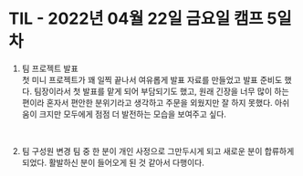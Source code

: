 # TIL - 2022년 04월 22일 금요일 캠프 5일차

1. 팀 프로젝트 발표  
    첫 미니 프로젝트가 꽤 일찍 끝나서 여유롭게 발표 자료를 만들었고 발표 준비도 했다. 
    팀장이라서 첫 발표를 맡게 되어 부담되기도 했고, 원래 긴장을 너무 많이 하는 편이라 혼자서 편안한 분위기라고 생각하고 주문을 외웠지만 잘 하지 못했다. 아쉬움이 크지만 모두에게 점점 더 발전하는 모습을 보여주고 싶다. 

<br>

2. 팀 구성원 변경
    팀 중 한 분이 개인 사정으로 그만두시게 되고 새로운 분이 합류하게 되었다. 활발하신 분이 들어오게 된 것 같아서 다행이다. 
